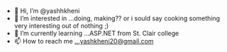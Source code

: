 - 👋 Hi, I’m @yashhkheni
- 👀 I’m interested in ...doing, making?? or i sould say cooking something very interesting out of nothing ;)
- 🌱 I’m currently learning ...ASP.NET from St. Clair college
- 📫 How to reach me ...yashkheni20@gmail.com

<!---
yashhkheni/yashhkheni is a ✨ special ✨ repository because its `README.md` (this file) appears on your GitHub profile.
You can click the Preview link to take a look at your changes.
--->
